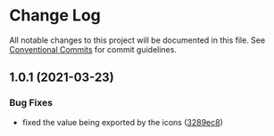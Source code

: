 # Change Log

All notable changes to this project will be documented in this file.
See [Conventional Commits](https://conventionalcommits.org) for commit guidelines.

## 1.0.1 (2021-03-23)


### Bug Fixes

* fixed the value being exported by the icons ([3289ec8](https://github.com/My-POC-Sandbox/WCL-POC/commit/3289ec821d912f515d0a0c749c09f7da628f575e))
